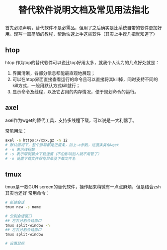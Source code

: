 # <p align='center'>替代软件说明文档及常见用法指北</p>

首先必须声明，替代软件不是必需品，但用了之后确实是比系统自带的软件更加好用。现写一篇简陋的教程，帮助快速上手这些软件（其实上手摸几把就知道了）

## htop

htop 作为top的替代软件可以说比top好用太多，就我个人认为的几点好处就是：
1. 界面清晰，各部分信息都能最直观地展现；
2. 可以在htop界面直接查看运行的命令且可以直接将其kill掉，同时支持不同的kill方式，一般用默认方式kill就行；
3. 显示命令及线程，以及它占用的内存情况，便于规划命令的运行。


## axel
axel作为wget的替代工具，支持多线程下载，可以说是一大利器了。

常见用法：
```bash
axel -a https://xxx.gz -n 12
# 默认情况下，整个屏幕都是进度条，加上-a参数，进度条类似wget
# -n 表示线程数
# -s 表示限制最大下载速度（不怕影响别人就不用管了）
# -o 设置下载文件保存目录及下载文件名
```


## tmux
tmux是一款GUN screen的替代软件，操作起来稍微有一点点麻烦，但是结合zsh其实也还好
常用命令：
```bash
# 新建会话
tmux new -s name

# 分割会话窗口 
## 左右分割会话窗口
tmux split-window -h
## 左右分割会话窗口
tmux split-window

# 设置鼠标

```




